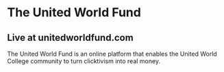 # The United World Fund
## Live at unitedworldfund.com

The United World Fund is an online platform that enables the United World College community to turn clicktivism into real money.
